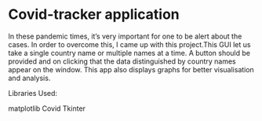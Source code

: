 # Covid-tracker application
 In these pandemic times, it’s very important for one to be alert about the cases. In order to overcome this, I came up with this project.This GUI let us take a single country name or multiple names at a time. A button should be provided and on clicking that the data distinguished by country names appear on the window. This app also displays graphs for better visualisation and analysis.

Libraries Used:

matplotlib
Covid
Tkinter
